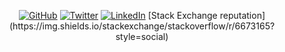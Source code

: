 <!--
**shivamkrpandey/shivamkrpandey** is a ✨ _special_ ✨ repository because its `README.md` (this file) appears on your GitHub profile.

Here are some ideas to get you started:

- 🔭 I’m currently working on ...
- 🌱 I’m currently learning ...
- 👯 I’m looking to collaborate on ...
- 🤔 I’m looking for help with ...
- 💬 Ask me about ...
- 📫 How to reach me: ...
- 😄 Pronouns: ...
- ⚡ Fun fact: ...
-->
<p align="center">
	<a href="https://github.com/shivamkrpandey"><img src="https://img.shields.io/github/followers/shivamkrpandey?label=GitHub&style=social" alt="GitHub"></a>
	<a href="https://twitter.com/shivamkrpandey"><img src="https://img.shields.io/twitter/follow/shivamkrpandey?label=Twitter&style=social" alt="Twitter"></a>
	<a href="https://www.linkedin.com/in/shivamkrpandey"><img src="https://img.shields.io/badge/LinkedIn--_.svg?style=social&logo=linkedin" alt="LinkedIn"></a>
	[Stack Exchange reputation](https://img.shields.io/stackexchange/stackoverflow/r/6673165?style=social)
</p>

